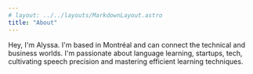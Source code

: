 ```yaml
---
# layout: ../../layouts/MarkdownLayout.astro
title: "About"
---
```

<div id="intro-text">
    <p>Hey, I'm Alyssa. I'm based in Montréal and can connect the technical and business worlds. I'm passionate about language learning, startups, tech, cultivating speech precision and mastering efficient learning techniques.</p>
</div>

<style>
    #intro-text {
        margin-bottom: 25px;
    }
    @media screen and (max-device-width: 480px) {
        #intro-text {
            margin-bottom: 5px;
        }
	}
</style>

